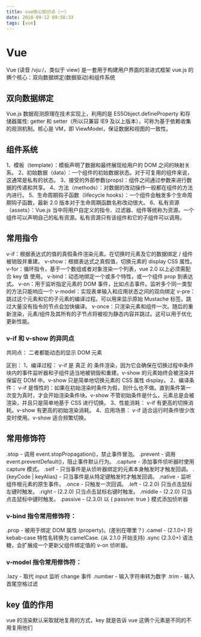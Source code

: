 ```yaml
---
title: vue核心知识点（一）
date: 2018-09-12 09:58:33
tags: [vue]
---
```


# Vue

Vue (读音 /vjuː/，类似于 view) 是一套用于构建用户界面的渐进式框架
vue.js 的俩个核心：双向数据绑定(数据驱动)和组件系统

## 双向数据绑定

Vue.js 数据观测原理在技术实现上，利用的是 ES5Object.defineProperty 和存储器属性: getter 和 setter（所以只兼容 IE9 及以上版本），可称为基于依赖收集的观测机制。核心是 VM，即 ViewModel，保证数据和视图的一致性。

<!--more-->

## 组件系统

1、模板（template）：模板声明了数据和最终展现给用户的 DOM 之间的映射关系。
2、初始数据（data）：一个组件的初始数据状态。对于可复用的组件来说，这通常是私有的状态。
3、接受的外部参数(props)：组件之间通过参数来进行数据的传递和共享。
4、方法（methods）：对数据的改动操作一般都在组件的方法内进行。
5、生命周期钩子函数（lifecycle hooks）：一个组件会触发多个生命周期钩子函数，最新 2.0 版本对于生命周期函数名称改动很大。
6、私有资源（assets）：Vue.js 当中将用户自定义的指令、过滤器、组件等统称为资源。一个组件可以声明自己的私有资源。私有资源只有该组件和它的子组件可以调用。

## 常用指令

v-if：根据表达式的值的真假条件渲染元素。在切换时元素及它的数据绑定 / 组件被销毁并重建。
v-show：根据表达式之真假值，切换元素的 display CSS 属性。
v-for：循环指令，基于一个数组或者对象渲染一个列表，vue 2.0 以上必须需配合 key 值 使用。
v-bind：动态地绑定一个或多个特性，或一个组件 prop 到表达式。
v-on：用于监听指定元素的 DOM 事件，比如点击事件。监听多个同一类型的方法只能响应一个
v-model：实现表单输入和应用状态之间的双向绑定
v-pre：跳过这个元素和它的子元素的编译过程。可以用来显示原始 Mustache 标签。跳过大量没有指令的节点会加快编译。
v-once：只渲染元素和组件一次。随后的重新渲染，元素/组件及其所有的子节点将被视为静态内容并跳过。这可以用于优化更新性能。

### v-if 和 v-show 的异同点

共同点：
二者都能动态的显示 DOM 元素

区别：
1、编译过程： v-if 是 真正 的 条件渲染，因为它会确保在切换过程中条件块内的事件监听器和子组件适当地被销毁和重建。v-show 的元素始终会被渲染并保留在 DOM 中。v-show 只是简单地切换元素的 CSS 属性 display。
2、编译条件： v-if 是惰性的：如果在初始渲染时条件为假，则什么也不做。直到条件第一次变为真时，才会开始渲染条件块。v-show 不管初始条件是什么，元素总是会被渲染，并且只是简单地基于 CSS 进行切换。
3、性能消耗： v-if 有更高的切换消耗。v-show 有更高的初始渲染消耗。
4、应用场景： v-if 适合运行时条件很少改变时使用。v-show 适合频繁切换。

## 常用修饰符

.stop - 调用 event.stopPropagation()，禁止事件冒泡。
.prevent - 调用 event.preventDefault()，阻止事件默认行为。
.capture - 添加事件侦听器时使用 capture 模式。
.self - 只当事件是从侦听器绑定的元素本身触发时才触发回调。
.{keyCode | keyAlias} - 只当事件是从特定键触发时才触发回调。
.native - 监听组件根元素的原生事件。
.once - 只触发一次回调。
.left - (2.2.0) 只当点击鼠标左键时触发。
.right - (2.2.0) 只当点击鼠标右键时触发。
.middle - (2.2.0) 只当点击鼠标中键时触发。
.passive - (2.3.0) 以 { passive: true } 模式添加侦听器

### v-bind 指令常用修饰符：

.prop - 被用于绑定 DOM 属性 (property)。(差别在哪里？)
.camel - (2.1.0+) 将 kebab-case 特性名转换为 camelCase. (从 2.1.0 开始支持)
.sync (2.3.0+) 语法糖，会扩展成一个更新父组件绑定值的 v-on 侦听器。

### v-model 指令常用修饰符：

.lazy - 取代 input 监听 change 事件
.number - 输入字符串转为数字
.trim - 输入首尾空格过滤

## key 值的作用

vue 的渲染默认采取就地复用的方式，key 就是告诉 vue 这俩个元素是不同的不用复用他们
